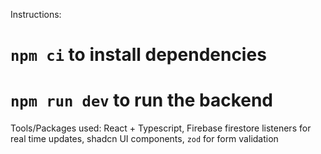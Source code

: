 Instructions:
# `npm ci` to install dependencies
# `npm run dev` to run the backend

Tools/Packages used:
React + Typescript, Firebase firestore listeners for real time updates, shadcn UI components,
`zod` for form validation
